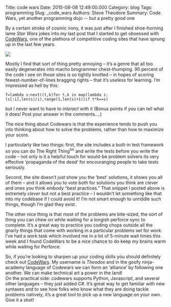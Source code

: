 Title: code wars
Date: 2015-08-08 12:49:00.000
Category: blog
Tags: programming
Slug: _code_wars
Authors: Steve Theodore
Summary: Code Wars, yet another programming dojo -- but a pretty good one

By a certain stroke of cosmic irony, it was just after I finished shoe-horning lame _Star Wars_ jokes into my last post that I started to get obsessed with [CodeWars](http://www.codewars.com/), one of the plethora of competitive coding sites that have sprung up in the last few years.   
  

[![](http://3.bp.blogspot.com/-vc-eVNbzo1Q/VcZdEcRBhXI/AAAAAAABMag/NYI22iT0zro/s400/cw.png)](http://3.bp.blogspot.com/-vc-eVNbzo1Q/VcZdEcRBhXI/AAAAAAABMag/NYI22iT0zro/s1600/cw.png)

  
Mostly I find that sort of thing pretty annoying – it’s a genre that all too easily degenerates into macho brogrammer chest-thumping. 90 percent of the code I see on those sites is so tightly knotted – in hopes of scoring fewest-number-of-lines bragging rights – that it’s useless for learning. I’m impressed as hell by this:  

    
    f=lambda s:next((t,k)for t,k in map(lambda i:(s[:i],len(s)/i),range(1,len(s)+1))if t*k==s)  
    

but I never want to have to _interact_ with it (Bonus points if you can tell what it does! Post your answer in the comments....)  

The nice thing about Codewars is that the experience tends to push you into thinking about how to solve the problems, rather than how to maximize your score. 

I particularly like two things: first, the site includes a built-in test framework so you can do The Right Thing<sup>tm</sup> and write the tests before you write the code – not only is it a helpful touch for would-be problem solvers its very effective ‘propaganda of the deed’ for encouranging people to take tests seriously. 

Second, the site doesn’t just show you the ‘best’ solutions, it shows you all of them – and it allows you to vote both for solutions you think are clever and ones you think embody “best practices.” That snippet I posted above is extremely _clever_ but not a best practice – I wouldn’t let something like that into my codebase if I could avoid it! I’m not smart enough to unriddle such things, though I’m glad they exist.  

The other nice thing is that most of the problems are bite-sized, the sort of thing you can chew on while waiting for a longish perforce sync to complete. It’s a great way to practice you coding chops outside all the gnarly things that come with working in a particular problems set for work. I’ve had a work task which involved me in a lot of 5-minute wait times this week and I found CodeWars to be a nice chance to do keep my brains warm while waiting for Perforce.  

So, if you’re looking to sharpen up your coding skills you should definitely check out [CodeWars](http://www.codewars.com/). My username is _Theodox_ and in the goofy ninja-academy language of Codewars we can form an ‘alliance’ by following one another. We can make technical art a power in the land!  
On the practical side: codewars supports Python, Javascript, and several other languages – they just added C#. It’s great way to get familiar with new syntaxes and to see how folks who know what they are doing tackle problems natively, it’s a great tool to pick up a new language on your own. Give it a shot!  
  


